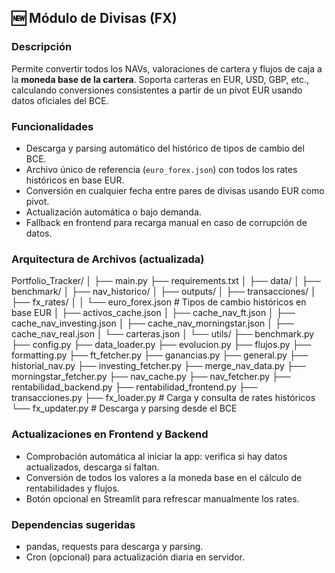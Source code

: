 ## 🆕 Módulo de Divisas (FX)

### Descripción
Permite convertir todos los NAVs, valoraciones de cartera y flujos de caja a la **moneda base de la cartera**. Soporta carteras en EUR, USD, GBP, etc., calculando conversiones consistentes a partir de un pivot EUR usando datos oficiales del BCE.

### Funcionalidades
- Descarga y parsing automático del histórico de tipos de cambio del BCE.
- Archivo único de referencia (`euro_forex.json`) con todos los rates históricos en base EUR.
- Conversión en cualquier fecha entre pares de divisas usando EUR como pivot.
- Actualización automática o bajo demanda.
- Fallback en frontend para recarga manual en caso de corrupción de datos.

### Arquitectura de Archivos (actualizada)

Portfolio_Tracker/
│
├── main.py
├── requirements.txt
│
├── data/
│   ├── benchmark/
│   ├── nav_historico/
│   ├── outputs/
│   ├── transacciones/
│   ├── fx_rates/
│   │   └── euro_forex.json     # Tipos de cambio históricos en base EUR
│   ├── activos_cache.json
│   ├── cache_nav_ft.json
│   ├── cache_nav_investing.json
│   ├── cache_nav_morningstar.json
│   ├── cache_nav_real.json
│   └── carteras.json
│
└── utils/
    ├── benchmark.py
    ├── config.py
    ├── data_loader.py
    ├── evolucion.py
    ├── flujos.py
    ├── formatting.py
    ├── ft_fetcher.py
    ├── ganancias.py
    ├── general.py
    ├── historial_nav.py
    ├── investing_fetcher.py
    ├── merge_nav_data.py
    ├── morningstar_fetcher.py
    ├── nav_cache.py
    ├── nav_fetcher.py
    ├── rentabilidad_backend.py
    ├── rentabilidad_frontend.py
    ├── transacciones.py
    ├── fx_loader.py             # Carga y consulta de rates históricos
    └── fx_updater.py           # Descarga y parsing desde el BCE

### Actualizaciones en Frontend y Backend
- Comprobación automática al iniciar la app: verifica si hay datos actualizados, descarga si faltan.
- Conversión de todos los valores a la moneda base en el cálculo de rentabilidades y flujos.
- Botón opcional en Streamlit para refrescar manualmente los rates.

### Dependencias sugeridas
- pandas, requests para descarga y parsing.
- Cron (opcional) para actualización diaria en servidor.

